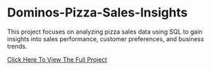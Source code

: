# Dominos-Pizza-Sales-Insights
This project focuses on analyzing pizza sales data using SQL to gain insights into sales performance, customer preferences, and business trends.

<a href= 'https://drive.google.com/file/d/1yyE4SL1DBrXioRCOZ5UaGOfH6OjpUIQ_/view?usp=drive_link' > Click Here To View The Full Project<a/>
